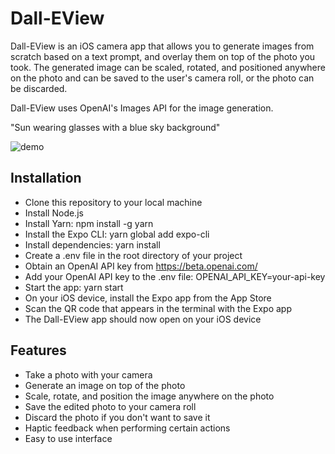 # **Dall-EView**

Dall-EView is an iOS camera app that allows you to generate images from scratch based on a text prompt, and overlay them on top of the photo you took. The generated image can be scaled, rotated, and positioned anywhere on the photo and can be saved to the user's camera roll, or the photo can be discarded.

Dall-EView uses OpenAI's Images API for the image generation.

"Sun wearing glasses with a blue sky background"

![demo](demo.gif)

## Installation

- Clone this repository to your local machine
- Install Node.js
- Install Yarn: npm install -g yarn
- Install the Expo CLI: yarn global add expo-cli
- Install dependencies: yarn install
- Create a .env file in the root directory of your project
- Obtain an OpenAI API key from https://beta.openai.com/
- Add your OpenAI API key to the .env file: OPENAI_API_KEY=your-api-key
- Start the app: yarn start
- On your iOS device, install the Expo app from the App Store
- Scan the QR code that appears in the terminal with the Expo app
- The Dall-EView app should now open on your iOS device

## Features

- Take a photo with your camera
- Generate an image on top of the photo
- Scale, rotate, and position the image anywhere on the photo
- Save the edited photo to your camera roll
- Discard the photo if you don't want to save it
- Haptic feedback when performing certain actions
- Easy to use interface
